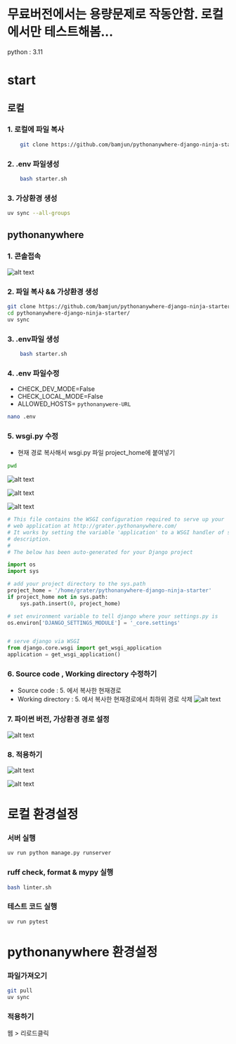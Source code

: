 # 무료버전에서는 용량문제로 작동안함. 로컬에서만 테스트해봄...


python : 3.11

# start

## 로컬 
### 1. 로컬에 파일 복사
```bash
    git clone https://github.com/bamjun/pythonanywhere-django-ninja-starter.git
```

### 2. .env 파일생성
```bash
    bash starter.sh
```

### 3. 가상환경 생성
```bash
uv sync --all-groups
```

## pythonanywhere
### 1. 콘솔접속
![alt text](images/markdown-image.png)

### 2. 파일 복사 && 가상환경 생성
```bash
git clone https://github.com/bamjun/pythonanywhere-django-ninja-starter.git
cd pythonanywhere-django-ninja-starter/
uv sync
```

### 3. .env파일 생성
```bash
    bash starter.sh
```

### 4. .env 파일수정
 - CHECK_DEV_MODE=False
 - CHECK_LOCAL_MODE=False
 - ALLOWED_HOSTS= `pythonanywere-URL`

```bash
nano .env
```

### 5. wsgi.py 수정
- 현재 경로 복사해서 wsgi.py 파일 project_home에 붙여넣기
```bash
pwd
```
![alt text](images/markdown-image-1.png)

![alt text](images/markdown-image-2.png)

![alt text](images/markdown-image-3.png)

```python
# This file contains the WSGI configuration required to serve up your
# web application at http://grater.pythonanywhere.com/
# It works by setting the variable 'application' to a WSGI handler of some
# description.
#
# The below has been auto-generated for your Django project

import os
import sys

# add your project directory to the sys.path
project_home = '/home/grater/pythonanywhere-django-ninja-starter'
if project_home not in sys.path:
    sys.path.insert(0, project_home)

# set environment variable to tell django where your settings.py is
os.environ['DJANGO_SETTINGS_MODULE'] = '_core.settings'


# serve django via WSGI
from django.core.wsgi import get_wsgi_application
application = get_wsgi_application()
```

### 6. Source code , Working directory 수정하기
- Source code : 5. 에서 복사한 현재경로
- Working directory : 5. 에서 복사한 현재경로에서 최하위 경로 삭제 
![alt text](images/markdown-image-4.png)

### 7. 파이썬 버전, 가상환경 경로 설정
![alt text](images/markdown-image-5.png)

### 8. 적용하기 
![alt text](images/markdown-image-6.png)

![alt text](images/markdown-image-7.png)



# 로컬 환경설정

### 서버 실행
```bash
uv run python manage.py runserver
```

### ruff check, format & mypy 실행
```bash
bash linter.sh
```


### 테스트 코드 실행
```bash
uv run pytest
```

# pythonanywhere 환경설정

### 파일가져오기
```bash
git pull
uv sync
```

### 적용하기
웹 > 리로드클릭


